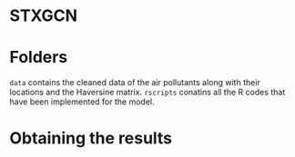 # STXGCN

# Folders

```data``` contains the cleaned data of the air pollutants along with their locations and the Haversine matrix.
```rscripts``` conatins all the R codes that have been implemented for the model.

# Obtaining the results



